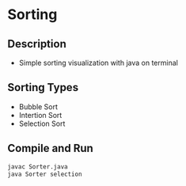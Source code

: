 # Sorting

## Description
- Simple sorting visualization with java on terminal

## Sorting Types
- Bubble Sort
- Intertion Sort
- Selection Sort

## Compile and Run
```bash
javac Sorter.java
java Sorter selection
```
